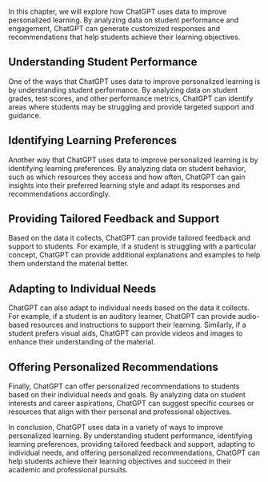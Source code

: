 

In this chapter, we will explore how ChatGPT uses data to improve personalized learning. By analyzing data on student performance and engagement, ChatGPT can generate customized responses and recommendations that help students achieve their learning objectives.

Understanding Student Performance
---------------------------------

One of the ways that ChatGPT uses data to improve personalized learning is by understanding student performance. By analyzing data on student grades, test scores, and other performance metrics, ChatGPT can identify areas where students may be struggling and provide targeted support and guidance.

Identifying Learning Preferences
--------------------------------

Another way that ChatGPT uses data to improve personalized learning is by identifying learning preferences. By analyzing data on student behavior, such as which resources they access and how often, ChatGPT can gain insights into their preferred learning style and adapt its responses and recommendations accordingly.

Providing Tailored Feedback and Support
---------------------------------------

Based on the data it collects, ChatGPT can provide tailored feedback and support to students. For example, if a student is struggling with a particular concept, ChatGPT can provide additional explanations and examples to help them understand the material better.

Adapting to Individual Needs
----------------------------

ChatGPT can also adapt to individual needs based on the data it collects. For example, if a student is an auditory learner, ChatGPT can provide audio-based resources and instructions to support their learning. Similarly, if a student prefers visual aids, ChatGPT can provide videos and images to enhance their understanding of the material.

Offering Personalized Recommendations
-------------------------------------

Finally, ChatGPT can offer personalized recommendations to students based on their individual needs and goals. By analyzing data on student interests and career aspirations, ChatGPT can suggest specific courses or resources that align with their personal and professional objectives.

In conclusion, ChatGPT uses data in a variety of ways to improve personalized learning. By understanding student performance, identifying learning preferences, providing tailored feedback and support, adapting to individual needs, and offering personalized recommendations, ChatGPT can help students achieve their learning objectives and succeed in their academic and professional pursuits.
